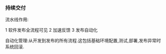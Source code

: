 ### 持续交付 ###

流水线作用:

1 软件发布全流程可见
2 加速反馈
3 发布自动化


自动化管理:从开发到发布的所有流程.这包括基础环境配置,测试,部署,发布异常时系统回滚.








































